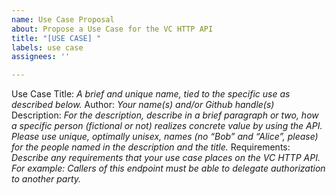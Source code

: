 ```yaml
---
name: Use Case Proposal
about: Propose a Use Case for the VC HTTP API
title: "[USE CASE] "
labels: use case
assignees: ''

---
```


Use Case Title: *A brief and unique name, tied to the specific use as described below.*
Author: *Your name(s) and/or Github handle(s)*
Description: *For the description, describe in a brief paragraph or two, how a specific person (fictional or not) realizes concrete value by using the API. Please use unique, optimally unisex, names (no “Bob” and “Alice”, please) for the people named in the description and the title.*
Requirements: *Describe any requirements that your use case places on the VC HTTP API. For example: Callers of this endpoint must be able to delegate authorization to another party.*
